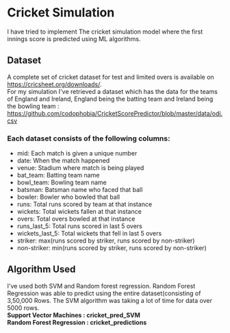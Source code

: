 # Cricket Simulation
I have tried to implement The cricket simulation model where the first innings score is predicted using ML algorithms.
## Dataset
A complete set of cricket dataset for test and limited overs is available on https://cricsheet.org/downloads/.
<br/>For my simulation I've retrieved a dataset which has the data for the teams of England and Ireland, England being the batting team and Ireland being the bowling team : https://github.com/codophobia/CricketScorePredictor/blob/master/data/odi.csv

### Each dataset consists of the following columns:
- mid: Each match is given a unique number
- date: When the match happened
- venue: Stadium where match is being played
- bat_team: Batting team name
- bowl_team: Bowling team name
- batsman: Batsman name who faced that ball
- bowler: Bowler who bowled that ball
- runs: Total runs scored by team at that instance
- wickets: Total wickets fallen at that instance
- overs: Total overs bowled at that instance
- runs_last_5: Total runs scored in last 5 overs
- wickets_last_5: Total wickets that fell in last 5 overs
- striker: max(runs scored by striker, runs scored by non-striker)
- non-striker: min(runs scored by striker, runs scored by non-striker)

## Algorithm Used

I've used both SVM and Random forest regression. Random Forest Regression was able to predict using the entire dataset(consisting of 3,50,000 Rows. The SVM algorithm was taking a lot of time for data over 5000 rows.
<br>**Support Vector Machines : cricket_pred_SVM**
<br>**Random Forest Regression : cricket_predictions**



